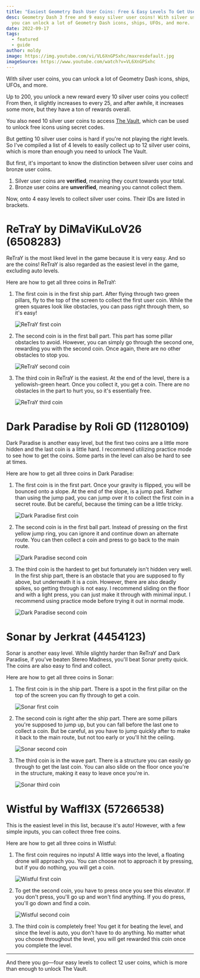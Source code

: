 ```yaml
---
title: "Easiest Geometry Dash User Coins: Free & Easy Levels To Get User Coins (2023)"
desc: Geometry Dash 3 free and 9 easy silver user coins! With silver user coins,
  you can unlock a lot of Geometry Dash icons, ships, UFOs, and more.
date: 2022-09-17
tags:
  - featured
  - guide
author: moldy
image: https://img.youtube.com/vi/VL6XnGPSxhc/maxresdefault.jpg
imageSource: https://www.youtube.com/watch?v=VL6XnGPSxhc
---
```


With silver user coins, you can unlock a lot of Geometry Dash icons, ships, UFOs, and more.

Up to 200, you unlock a new reward every 10 silver user coins you collect! From then, it slightly increases to every 25, and after awhile, it increases some more, but they have a ton of rewards overall.

You also need 10 silver user coins to access [The Vault](/posts/geometry-dash-all-vaults-and-secrets-2022/#the-vault), which can be used to unlock free icons using secret codes.

But getting 10 silver user coins is hard if you're not playing the right levels. So I've compiled a list of 4 levels to easily collect up to 12 silver user coins, which is more than enough you need to unlock The Vault.

But first, it's important to know the distinction between silver user coins and bronze user coins.

1. Silver user coins are **verified**, meaning they count towards your total.
2. Bronze user coins are **unverified**, meaning you cannot collect them.

Now, onto 4 easy levels to collect silver user coins. Their IDs are listed in brackets.

# ReTraY by DiMaViKuLoV26 (6508283)

ReTraY is the most liked level in the game because it is very easy. And so are the coins! ReTraY is also regarded as the easiest level in the game, excluding auto levels.

Here are how to get all three coins in ReTraY:

1. The first coin is in the first ship part. After flying through two green pillars, fly to the top of the screen to collect the first user coin. While the green squares look like obstacles, you can pass right through them, so it's easy!

    ![ReTraY first coin](https://media.discordapp.net/attachments/392087938239954950/1013584762390196324/ReTrAy_geometry_dash_made_by_DiMa_viKuLov26_0-11_screenshot.png?width=1202&height=676)

2. The second coin is in the first ball part. This part has some pillar obstacles to avoid. However, you can simply go through the second one, rewarding you with the second coin. Once again, there are no other obstacles to stop you.

    ![ReTraY second coin](https://media.discordapp.net/attachments/392087938239954950/1013584946318807100/ReTrAy_geometry_dash_made_by_DiMa_viKuLov26_0-23_screenshot.png?width=1202&height=676)

3. The third coin in ReTraY is the easiest. At the end of the level, there is a yellowish-green heart. Once you collect it, you get a coin. There are no obstacles in the part to hurt you, so it's essentially free.

    ![ReTraY third coin](https://media.discordapp.net/attachments/392087938239954950/1013585323810365450/ReTrAy_geometry_dash_made_by_DiMa_viKuLov26_0-57_screenshot.png?width=1202&height=676)

# Dark Paradise by Roli GD (11280109)

Dark Paradise is another easy level, but the first two coins are a little more hidden and the last coin is a little hard. I recommend utilizing practice mode to see how to get the coins. Some parts in the level can also be hard to see at times.

Here are how to get all three coins in Dark Paradise:

1. The first coin is in the first part. Once your gravity is flipped, you will be bounced onto a slope. At the end of the slope, is a jump pad. Rather than using the jump pad, you can jump over it to collect the first coin in a secret route. But be careful, because the timing can be a little tricky.

    ![Dark Paradise first coin](https://media.discordapp.net/attachments/392087938239954950/1013585847913816134/Dark_Paradise_All_Coins_II_By_Roli_GD_II_Geometry_Dash_0-11_screenshot.png?width=1198&height=676)

2. The second coin is in the first ball part. Instead of pressing on the first yellow jump ring, you can ignore it and continue down an alternate route. You can then collect a coin and press to go back to the main route.

    ![Dark Paradise second coin](https://media.discordapp.net/attachments/392087938239954950/1013585961801756724/Dark_Paradise_All_Coins_II_By_Roli_GD_II_Geometry_Dash_0-22_screenshot.png?width=1198&height=676)

3. The third coin is the hardest to get but fortunately isn't hidden very well. In the first ship part, there is an obstacle that you are supposed to fly above, but underneath it is a coin. However, there are also deadly spikes, so getting through is not easy. I recommend sliding on the floor and with a light press, you can just make it through with minimal input. I recommend using practice mode before trying it out in normal mode.

    ![Dark Paradise second coin](https://media.discordapp.net/attachments/392087938239954950/1013586045985620080/Dark_Paradise_All_Coins_II_By_Roli_GD_II_Geometry_Dash_0-44_screenshot.png?width=1198&height=676)

# Sonar by Jerkrat (4454123)

Sonar is another easy level. While slightly harder than ReTraY and Dark Paradise, if you've beaten Stereo Madness, you'll beat Sonar pretty quick. The coins are also easy to find and collect.

Here are how to get all three coins in Sonar:

1. The first coin is in the ship part. There is a spot in the first pillar on the top of the screen you can fly through to get a coin.

    ![Sonar first coin](https://media.discordapp.net/attachments/392087938239954950/1013586521040879736/Geometry_Dash_-_Sonar_By_Jerkrat_All_Coins_0-35_screenshot.png?width=1202&height=676)

2. The second coin is right after the ship part. There are some pillars you're supposed to jump up, but you can fall before the last one to collect a coin. But be careful, as you have to jump quickly after to make it back to the main route, but not too early or you'll hit the ceiling.

    ![Sonar second coin](https://media.discordapp.net/attachments/392087938239954950/1013586668126736404/Geometry_Dash_-_Sonar_By_Jerkrat_All_Coins_0-47_screenshot.png?width=1202&height=676)

3. The third coin is in the wave part. There is a structure you can easily go through to get the last coin. You can also slide on the floor once you're in the structure, making it easy to leave once you're in.

    ![Sonar third coin](https://media.discordapp.net/attachments/392087938239954950/1013586999959109652/Geometry_Dash_-_Sonar_By_Jerkrat_All_Coins_1-6_screenshot.png?width=1202&height=676)

# Wistful by Waffl3X (57266538)

This is the easiest level in this list, because it's auto! However, with a few simple inputs, you can collect three free coins.

Here are how to get all three coins in Wistful:

1. The first coin requires no inputs! A little ways into the level, a floating drone will approach you. You can choose not to approach it by pressing, but if you do nothing, you will get a coin.

    ![Wistful first coin](https://media.discordapp.net/attachments/392087938239954950/1013587277282299904/Wistful_by_Waffl3X_3_coins_GD_2.11_0-42_screenshot.png?width=1202&height=676)

2. To get the second coin, you have to press once you see this elevator. If you don't press, you'll go up and won't find anything. If you do press, you'll go down and find a coin.

    ![Wistful second coin](https://media.discordapp.net/attachments/392087938239954950/1013587276904808550/Wistful_by_Waffl3X_3_coins_GD_2.11_1-30_screenshot.png?width=1202&height=676)

3. The third coin is completely free! You get it for beating the level, and since the level is auto, you don't have to do anything. No matter what you choose throughout the level, you will get rewarded this coin once you complete the level.

---

And there you go—four easy levels to collect 12 user coins, which is more than enough to unlock The Vault.